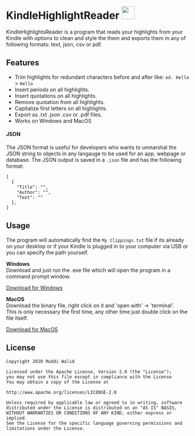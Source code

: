 # KindleHighlightReader <img width="35px" src="https://www.flaticon.com/svg/static/icons/svg/845/845938.svg">


KindleHighlightsReader is a program that reads your highlights from your Kindle with options to clean and style the them and exports them in any of following formats: text, json, csv or pdf.


## Features
- Trim highlights for redundant characters before and after like: `ed. Hello` > `Hello`
- Insert periods on all highlights.
- Insert quotations on all highlights.
- Remove quotation from all highlights.
- Capitalize first letters on all highlights.
- Export as .txt .json .csv or .pdf files.
- Works on Windows and MacOS

#### JSON

The JSON format is useful for developers who wants to unmarshal the JSON string to objects in any langauge to be used for an app, webpage or database. The JSON output is saved in a `.json` file and has the following format:

```
[
  {
    "Title": "",
    "Author": "",
    "Text": ""
  },
]
```

## Usage

The program will automatically find the `My Clippings.txt` file if its already on your desktop 
or if your Kindle is plugged in to your computer via USB or you can specify the path yourself. 

**Windows**  
Download and just run the .exe file which will open the program in a command prompt window.

[Download for Windows](https://github.com/Muddz/KindleHighlightsReader/releases/download/1.0.0/KindleHighlightsReader.exe)

**MacOS**  
Download the binary file, right click on it and 'open with' -> 'terminal'.   
This is only necessary the first time, any other time just double click on the file itself.

[Download for MacOS](https://github.com/Muddz/KindleHighlightsReader/releases/download/1.0.0/KindleHighlightsReader_MacOS)


## License

    Copyright 2020 Muddi Walid

    Licensed under the Apache License, Version 2.0 (the "License");
    you may not use this file except in compliance with the License
    You may obtain a copy of the License at

    http://www.apache.org/licenses/LICENSE-2.0

    Unless required by applicable law or agreed to in writing, software
    distributed under the License is distributed on an "AS IS" BASIS,
    WITHOUT WARRANTIES OR CONDITIONS OF ANY KIND, either express or implied.
    See the License for the specific language governing permissions and
    limitations under the License.
